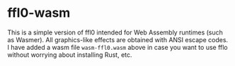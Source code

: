 # ffl0-wasm

This is a simple version of ffl0 intended for Web Assembly runtimes (such as Wasmer). All graphics-like effects are obtained with ANSI escape codes. I have added a wasm file  `wasm-ffl0.wasm` above in case you want to use fflo without worrying about installing Rust, etc.

